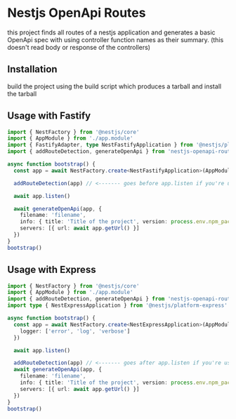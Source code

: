# Nestjs OpenApi Routes

this project finds all routes of a nestjs application and generates a basic OpenApi spec with using controller function names as their summary.
(this doesn't read body or response of the controllers)

## Installation

build the project using the build script which produces a tarball and install the tarball

## Usage with Fastify

```ts
import { NestFactory } from '@nestjs/core'
import { AppModule } from './app.module'
import { FastifyAdapter, type NestFastifyApplication } from '@nestjs/platform-fastify'
import { addRouteDetection, generateOpenApi } from 'nestjs-openapi-routes'

async function bootstrap() {
  const app = await NestFactory.create<NestFastifyApplication>(AppModule, new FastifyAdapter())

  addRouteDetection(app) // <------- goes before app.listen if you're using fastify

  await app.listen()

  await generateOpenApi(app, {
    filename: 'filename',
    info: { title: 'Title of the project', version: process.env.npm_package_version ?? '0.1.0' },
    servers: [{ url: await app.getUrl() }]
  })
}
bootstrap()
```

## Usage with Express

```ts
import { NestFactory } from '@nestjs/core'
import { AppModule } from './app.module'
import { addRouteDetection, generateOpenApi } from 'nestjs-openapi-routes'
import type { NestExpressApplication } from '@nestjs/platform-express'

async function bootstrap() {
  const app = await NestFactory.create<NestExpressApplication>(AppModule, {
    logger: ['error', 'log', 'verbose']
  })

  await app.listen()

  addRouteDetection(app) // <------- goes after app.listen if you're using express
  await generateOpenApi(app, {
    filename: 'filename',
    info: { title: 'Title of the project', version: process.env.npm_package_version ?? '0.1.0' },
    servers: [{ url: await app.getUrl() }]
  })
}
bootstrap()
```
